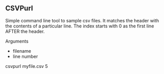 CSVPurl
-------

Simple command line tool to sample csv files.  It matches the header with the contents of a particular line.  The index starts with 0 as the first line AFTER the header.

Arguments
 - filename
 - line number

csvpurl myfile.csv 5